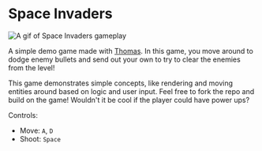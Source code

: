 # Space Invaders

![A gif of Space Invaders gameplay](https://raw.github.com/mrCamelCode/assets/main/space_invaders.gif)

A simple demo game made with [Thomas](https://github.com/mrCamelCode/thomas). In this game, you move around to dodge enemy bullets and send out your own to try to clear the enemies from the level! 

This game demonstrates simple concepts, like rendering and moving entities around based on logic and user input. Feel free to fork the repo and build on the game! Wouldn't it be cool if the player could have power ups?

Controls:
- Move: `A`, `D`
- Shoot: `Space`

